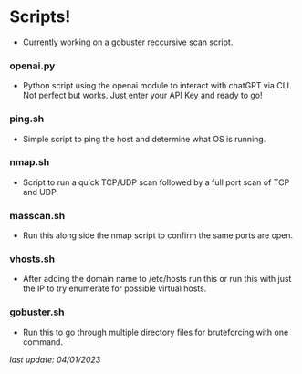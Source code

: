 # **Scripts!**    
- Currently working on a gobuster reccursive scan script.     
      
### **openai.py**   
- Python script using the openai module to interact with chatGPT via CLI. Not perfect but works. Just enter your API Key and ready to go!     
     
### **ping.sh**    
- Simple script to ping the host and determine what OS is running.    
   
### **nmap.sh**    
- Script to run a quick TCP/UDP scan followed by a full port scan of TCP and UDP.
    
### **masscan.sh**    
- Run this along side the nmap script to confirm the same ports are open.    
     
### **vhosts.sh**      
- After adding the domain name to /etc/hosts run this or run this with just the IP to try enumerate for possible virtual hosts.   
    
### **gobuster.sh**    
- Run this to go through multiple directory files for bruteforcing with one command.    
    



_last update: 04/01/2023_
